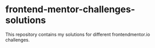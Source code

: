 # frontend-mentor-challenges-solutions
This repository contains my solutions for different frontendmentor.io challenges.
